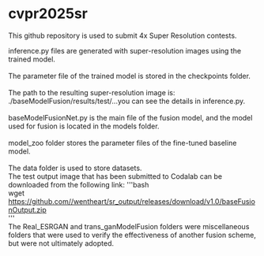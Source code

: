 # cvpr2025sr
This github repository is used to submit 4x Super Resolution contests.

inference.py files are generated with super-resolution images using the trained model.<br>
<br>
The parameter file of the trained model is stored in the checkpoints folder.<br>
<br>
The path to the resulting super-resolution image is: ./baseModelFusion/results/test/...you can see the details in inference.py.<br>
<br>
baseModelFusionNet.py is the main file of the fusion model, and the model used for fusion is located in the models folder.<br>
<br>
model_zoo folder stores the parameter files of the fine-tuned baseline model.<br>
<br>
The data folder is used to store datasets.
<br>
The test output image that has been submitted to Codalab can be downloaded from the following link:
'''bash
<br>
wget https://github.com//wentheart/sr_output/releases/download/v1.0/baseFusionOutput.zip
<br>
'''
<br>
The Real_ESRGAN and trans_ganModelFusion folders were miscellaneous folders that were used to verify the effectiveness of another fusion scheme, but were not ultimately adopted.<br>
<br>
